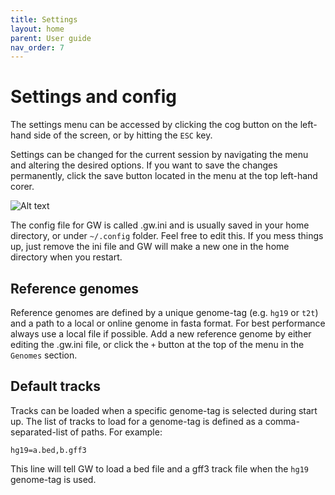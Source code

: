 ```yaml
---
title: Settings
layout: home
parent: User guide
nav_order: 7
---
```


# Settings and config

The settings menu can be accessed by clicking the cog button on the left-hand side of the screen, or
by hitting the `ESC` key. 

Settings can be changed for the current session by navigating the menu and altering the desired options.
If you want to save the changes permanently, click the save button located in the menu at the top 
left-hand corer.

![Alt text](/assets/images/settings1.png "GW")

The config file for GW is called .gw.ini and is usually saved in your home directory, or under `~/.config`
folder. Feel free to edit this. If you mess things up, just remove the ini file and GW will make a new
one in the home directory when you restart.

## Reference genomes
Reference genomes are defined by a unique genome-tag (e.g. `hg19` or `t2t`) and a path to a local or online genome in fasta
format. For best performance always use a local file if possible. Add a new reference genome by either editing the .gw.ini
file, or click the `+` button at the top of the menu in the `Genomes` section.

## Default tracks
Tracks can be loaded when a specific genome-tag is selected during start up. The list of tracks to load for a genome-tag
is defined as a comma-separated-list of paths. For example:

```shell
hg19=a.bed,b.gff3
```

This line will tell GW to load a bed file and a gff3 track file when the `hg19` genome-tag is used.